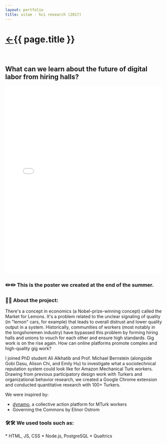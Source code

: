 ```yaml
---
layout: portfolio
title: vitae - hci research (2017)
---
```

<h1><a href="/">&#8592;</a>{{ page.title }}</h1>
<br>
<h2>What can we learn about the future of digital labor from hiring halls?</h2>


<iframe src="curis.pdf" frameborder="0" width="100%" height="600px" allowfullscreen="true" mozallowfullscreen="true" webkitallowfullscreen="true"></iframe>
<h3>✏️✏️ This is the poster we created at the end of the summer. </h3>

<h3>💭💭 About the project:</h3>

There's a concept in economics (a Nobel-prize-winning concept) called the Market for Lemons. It's a problem related to the unclear signaling of quality (in "lemon" cars, for example) that leads to overall distrust and lower quality output in a system. Historically, communities of workers (most notably in the longshoremen industry) have bypassed this problem by forming hiring halls and unions to vouch for each other and ensure high standards. Gig work is on the rise again. How can online platforms promote complex and high-quality gig work?

I joined PhD student Ali Alkhatib and Prof. Michael Bernstein (alongside Gobi Dasu, Alison Chi, and Emily Hu) to investigate what a sociotechnical reputation system could look like for Amazon Mechanical Turk workers. Drawing from previous participatory design work with Turkers and organizational behavior research, we created a Google Chrome extension and conducted quantitative research with 100+ Turkers.

We were inspired by:
* <a href="https://hci.stanford.edu/publications/2015/dynamo/DynamoCHI2015.pdf" target="\_blank"> dynamo</a>, a collective action platform for MTurk workers
* Governing the Commons by Elinor Ostrom

<h3>🛠️🛠️ We used tools such as:</h3>
* HTML, JS, CSS
* Node.js, PostgreSQL
* Qualtrics
